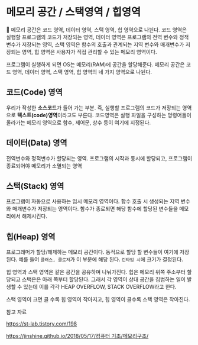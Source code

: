 # 메모리 공간 / 스택영역 / 힙영역

<aside>
💬 메모리 공간은 코드 영역, 데이터 영역, 스택 영역, 힙 영역으로 나뉜다. 코드 영역은 실행할 프로그램의 코드가 저장되는 영역, 데이터 영역은 프로그램의 전역 변수와 정적 변수가 저장되는 영역, 스택 영역은 함수의 호출과 관계되는 지역 변수와 매개변수가 저장되는 영역, 힙 영역은 사용자가 직접 관리할 수 있는 메모리 영역이다.

</aside>

프로그램이 실행하게 되면 OS는 메모리(RAM)에 공간을 할당해준다. 메모리 공간은 코드 영역, 데이터 영역, 스택 영역, 힙 영역의 네 가지 영역으로 나뉜다.

## **코드(Code) 영역**

우리가 작성한 **소스코드**가 들어 가는 부분. 즉, 실행할 프로그램의 코드가 저장되는 영역으로 **텍스트(code)영역**이라고도 부른다. 코드영역은 실행 파일을 구성하는 명령어들이 올라가는 메모리 영역으로 함수, 제어문, 상수 등이 여기에 지정된다.

## **데이터(Data) 영역**

전역변수와 정적변수가 할당되는 영역. 프로그램의 시작과 동시에 할당되고, 프로그램이 종료되어야 메모리가 소멸되는 영역

## **스택(Stack) 영역**

프로그램이 자동으로 사용하는 임시 메모리 영역이다. 함수 호출 시 생성되는 지역 변수와 매개변수가 저장되는 영역이다. 함수가 종료되면 해당 함수에 할당된 변수들을 메모리에서 해제시킨다.

## **힙(Heap) 영역**

프로그래머가 할당/해제하는 메모리 공간이다. 동적으로 할당 할 변수들이 여기에 저장된다. 예를 들어 `클래스, 클로저`가 이 부분에 해당 된다. `런타임 시`에 크기가 결정된다.

힙 영역과 스택 영역은 같은 공간을 공유하며 나눠가진다. 힙은 메모리 위쪽 주소부터 할당되고 스택은은 아래 쪽부터 할당된다. 그래서 각 영역이 상대 공간을 침범하는 일이 발생할 수 있는데 이를 각각 HEAP OVERFLOW, STACK OVERFLOW라고 한다.

스택 영역이 크면 클 수록 힙 영역이 작아지고, 힙 영역이 클수록 스택 영역은 작아진다.

참고 자료

https://st-lab.tistory.com/198

[https://jinshine.github.io/2018/05/17/컴퓨터 기초/메모리구조/](https://jinshine.github.io/2018/05/17/%EC%BB%B4%ED%93%A8%ED%84%B0%20%EA%B8%B0%EC%B4%88/%EB%A9%94%EB%AA%A8%EB%A6%AC%EA%B5%AC%EC%A1%B0/)
